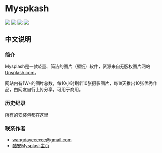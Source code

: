 # Myspkash

![](https://github.com/WangDaYeeeeee/MySplash/blob/master/preview/preview_home.png)
![](https://github.com/WangDaYeeeeee/MySplash/blob/master/preview/preview_drawer.png)
![](https://github.com/WangDaYeeeeee/MySplash/blob/master/preview/preview_search.png)
![](https://github.com/WangDaYeeeeee/MySplash/blob/master/preview/preview_photo.png)

## 中文说明
  
### 简介

Mysplash是一款轻量、简洁的图片（壁纸）软件，资源来自无版权图片网站[Unsplash.com](https://unsplash.com/)。


网站内有1W+的图片总数，每10小时刷新10张摄影图片，每10天推出10张优秀作品，由网友自行上传分享，可用于商用。



### 历史纪录

[所有的安装包都在这里](https://github.com/WangDaYeeeeee/MySplash/tree/master/history)
  
  
  
  
### 联系作者

* wangdayeeeeee@gmail.com
* [酷安Mysplash主页](http://www.coolapk.com/apk/com.wangdaye.mysplash)

